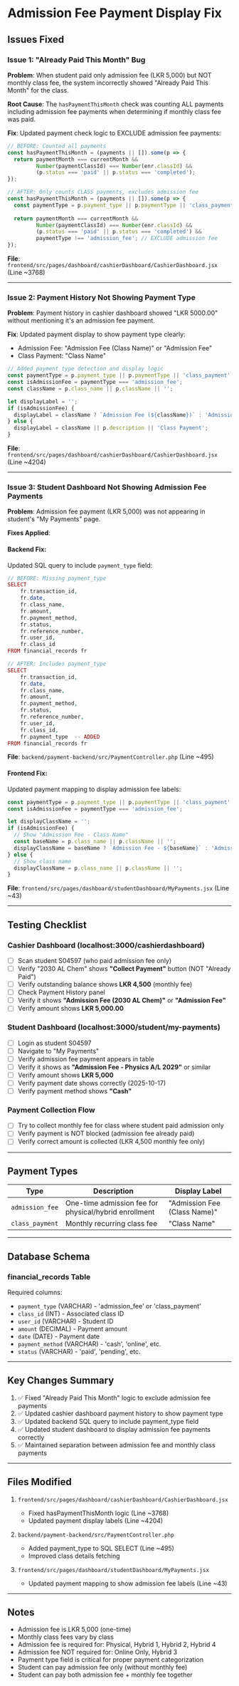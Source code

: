 # Admission Fee Payment Display Fix

## Issues Fixed

### Issue 1: "Already Paid This Month" Bug
**Problem**: When student paid only admission fee (LKR 5,000) but NOT monthly class fee, the system incorrectly showed "Already Paid This Month" for the class.

**Root Cause**: The `hasPaymentThisMonth` check was counting ALL payments including admission fee payments when determining if monthly class fee was paid.

**Fix**: Updated payment check logic to EXCLUDE admission fee payments:
```javascript
// BEFORE: Counted all payments
const hasPaymentThisMonth = (payments || []).some(p => {
  return paymentMonth === currentMonth && 
         Number(paymentClassId) === Number(enr.classId) &&
         (p.status === 'paid' || p.status === 'completed');
});

// AFTER: Only counts CLASS payments, excludes admission fee
const hasPaymentThisMonth = (payments || []).some(p => {
  const paymentType = p.payment_type || p.paymentType || 'class_payment';
  
  return paymentMonth === currentMonth && 
         Number(paymentClassId) === Number(enr.classId) &&
         (p.status === 'paid' || p.status === 'completed') &&
         paymentType !== 'admission_fee'; // EXCLUDE admission fee
});
```

**File**: `frontend/src/pages/dashboard/cashierDashboard/CashierDashboard.jsx` (Line ~3768)

---

### Issue 2: Payment History Not Showing Payment Type
**Problem**: Payment history in cashier dashboard showed "LKR 5000.00" without mentioning it's an admission fee payment.

**Fix**: Updated payment display to show payment type clearly:
- Admission Fee: "Admission Fee (Class Name)" or "Admission Fee"
- Class Payment: "Class Name"

```javascript
// Added payment type detection and display logic
const paymentType = p.payment_type || p.paymentType || 'class_payment';
const isAdmissionFee = paymentType === 'admission_fee';
const className = p.class_name || p.className || '';

let displayLabel = '';
if (isAdmissionFee) {
  displayLabel = className ? `Admission Fee (${className})` : 'Admission Fee';
} else {
  displayLabel = className || p.description || 'Class Payment';
}
```

**File**: `frontend/src/pages/dashboard/cashierDashboard/CashierDashboard.jsx` (Line ~4204)

---

### Issue 3: Student Dashboard Not Showing Admission Fee Payments
**Problem**: Admission fee payment (LKR 5,000) was not appearing in student's "My Payments" page.

**Fixes Applied**:

#### Backend Fix:
Updated SQL query to include `payment_type` field:
```php
// BEFORE: Missing payment_type
SELECT 
    fr.transaction_id,
    fr.date,
    fr.class_name,
    fr.amount,
    fr.payment_method,
    fr.status,
    fr.reference_number,
    fr.user_id,
    fr.class_id
FROM financial_records fr

// AFTER: Includes payment_type
SELECT 
    fr.transaction_id,
    fr.date,
    fr.class_name,
    fr.amount,
    fr.payment_method,
    fr.status,
    fr.reference_number,
    fr.user_id,
    fr.class_id,
    fr.payment_type  -- ADDED
FROM financial_records fr
```

**File**: `backend/payment-backend/src/PaymentController.php` (Line ~495)

#### Frontend Fix:
Updated payment mapping to display admission fee labels:
```javascript
const paymentType = p.payment_type || p.paymentType || 'class_payment';
const isAdmissionFee = paymentType === 'admission_fee';

let displayClassName = '';
if (isAdmissionFee) {
  // Show "Admission Fee - Class Name"
  const baseName = p.class_name || p.className || '';
  displayClassName = baseName ? `Admission Fee - ${baseName}` : 'Admission Fee';
} else {
  // Show class name
  displayClassName = p.class_name || p.className || '';
}
```

**File**: `frontend/src/pages/dashboard/studentDashboard/MyPayments.jsx` (Line ~43)

---

## Testing Checklist

### Cashier Dashboard (localhost:3000/cashierdashboard)
- [ ] Scan student S04597 (who paid admission fee only)
- [ ] Verify "2030 AL Chem" shows **"Collect Payment"** button (NOT "Already Paid")
- [ ] Verify outstanding balance shows **LKR 4,500** (monthly fee)
- [ ] Check Payment History panel
- [ ] Verify it shows **"Admission Fee (2030 AL Chem)"** or **"Admission Fee"**
- [ ] Verify amount shows **LKR 5,000.00**

### Student Dashboard (localhost:3000/student/my-payments)
- [ ] Login as student S04597
- [ ] Navigate to "My Payments"
- [ ] Verify admission fee payment appears in table
- [ ] Verify it shows as **"Admission Fee - Physics A/L 2029"** or similar
- [ ] Verify amount shows **LKR 5,000**
- [ ] Verify payment date shows correctly (2025-10-17)
- [ ] Verify payment method shows **"Cash"**

### Payment Collection Flow
- [ ] Try to collect monthly fee for class where student paid admission only
- [ ] Verify payment is NOT blocked (admission fee already paid)
- [ ] Verify correct amount is collected (LKR 4,500 monthly fee only)

---

## Payment Types

| Type | Description | Display Label |
|------|-------------|---------------|
| `admission_fee` | One-time admission fee for physical/hybrid enrollment | "Admission Fee (Class Name)" |
| `class_payment` | Monthly recurring class fee | "Class Name" |

---

## Database Schema

### financial_records Table
Required columns:
- `payment_type` (VARCHAR) - 'admission_fee' or 'class_payment'
- `class_id` (INT) - Associated class ID
- `user_id` (VARCHAR) - Student ID
- `amount` (DECIMAL) - Payment amount
- `date` (DATE) - Payment date
- `payment_method` (VARCHAR) - 'cash', 'online', etc.
- `status` (VARCHAR) - 'paid', 'pending', etc.

---

## Key Changes Summary

1. ✅ Fixed "Already Paid This Month" logic to exclude admission fee payments
2. ✅ Updated cashier dashboard payment history to show payment type
3. ✅ Updated backend SQL query to include payment_type field
4. ✅ Updated student dashboard to display admission fee payments correctly
5. ✅ Maintained separation between admission fee and monthly class payments

---

## Files Modified

1. `frontend/src/pages/dashboard/cashierDashboard/CashierDashboard.jsx`
   - Fixed hasPaymentThisMonth logic (Line ~3768)
   - Updated payment display labels (Line ~4204)

2. `backend/payment-backend/src/PaymentController.php`
   - Added payment_type to SQL SELECT (Line ~495)
   - Improved class details fetching

3. `frontend/src/pages/dashboard/studentDashboard/MyPayments.jsx`
   - Updated payment mapping to show admission fee labels (Line ~43)

---

## Notes

- Admission fee is LKR 5,000 (one-time)
- Monthly class fees vary by class
- Admission fee is required for: Physical, Hybrid 1, Hybrid 2, Hybrid 4
- Admission fee NOT required for: Online Only, Hybrid 3
- Payment type field is critical for proper payment categorization
- Student can pay admission fee only (without monthly fee)
- Student can pay both admission fee + monthly fee together
